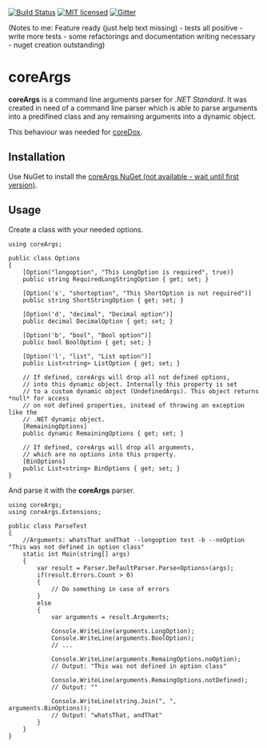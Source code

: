 [![Build Status](https://travis-ci.org/Geaz/coreArgs.svg?branch=master)](https://travis-ci.org/Geaz/coreArgs)
[![MIT licensed](https://img.shields.io/badge/license-MIT-blue.svg)](https://raw.githubusercontent.com/Geaz/coreArgs/master/LICENSE)
[![Gitter](https://img.shields.io/gitter/room/nwjs/nw.js.svg)](https://gitter.im/geaz84/coreArgs)

(Notes to me: Feature ready (just help text missing) - tests all positive - write more tests - some refactorings and documentation writing necessary - nuget creation outstanding)

# coreArgs
**coreArgs** is a command line arguments parser for *.NET Standard*.
It was created in need of a command line parser which is able to parse arguments into
a predifined class and any remaining arguments into a dynamic object.

This behaviour was needed for [coreDox](http://github.com/geaz/coreDox).

## Installation

Use NuGet to install the [coreArgs NuGet (not available - wait until first version)](http://google.de).

## Usage

Create a class with your needed options.
```
using coreArgs;

public class Options
{
    [Option("longoption", "This LongOption is required", true)]
    public string RequiredLongStringOption { get; set; }

    [Option('s', "shortoption", "This ShortOption is not required")]
    public string ShortStringOption { get; set; }

    [Option('d', "decimal", "Decimal option")]
    public decimal DecimalOption { get; set; }

    [Option('b', "bool", "Bool option")]
    public bool BoolOption { get; set; }

    [Option('l', "list", "List option")]
    public List<string> ListOption { get; set; }

    // If defined, coreArgs will drop all not defined options,
    // into this dynamic object. Internally this property is set
    // to a custom dynamic object (UndefinedArgs). This object returns *null* for access
    // on not defined properties, instead of throwing an exception like the 
    // .NET dynamic object.
    [RemainingOptions]
    public dynamic RemainingOptions { get; set; }

    // If defined, coreArgs will drop all arguments,
    // which are no options into this property.
    [BinOptions]
    public List<string> BinOptions { get; set; }
}
```

And parse it with the **coreArgs** parser.
```
using coreArgs;
using coreArgs.Extensions;

public class ParseTest
{
    //Arguments: whatsThat andThat --longoption test -b --noOption "This was not defined in option class"
    static int Main(string[] args)
    { 
        var result = Parser.DefaultParser.Parse<Options>(args);
        if(result.Errors.Count > 0)
        {
            // Do something in case of errors
        }
        else
        {
            var arguments = result.Arguments;

            Console.WriteLine(arguments.LongOption);
            Console.WriteLine(arguments.BoolOption);
            // ...

            Console.WriteLine(arguments.RemaingOptions.noOption);
            // Output: "This was not defined in option class"

            Console.WriteLine(arguments.RemaingOptions.notDefined);
            // Output: ""
            
            Console.WriteLine(string.Join(", ", arguments.BinOptions));
            // Output: "whatsThat, andThat"
        }        
    }
}
```

